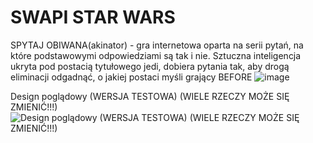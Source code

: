 # SWAPI STAR WARS 
SPYTAJ OBIWANA(akinator) - gra internetowa oparta na serii pytań, na które podstawowymi odpowiedziami są tak i nie. Sztuczna inteligencja ukryta pod postacią tytułowego jedi, dobiera pytania tak, aby drogą eliminacji odgadnąć, o jakiej postaci myśli grający
BEFORE
![image](https://github.com/user-attachments/assets/8db94dd5-43a7-462c-83f8-3fae11c99c8c)


Design poglądowy (WERSJA TESTOWA) (WIELE RZECZY MOŻE SIĘ ZMIENIĆ!!!)
![Design poglądowy (WERSJA TESTOWA) (WIELE RZECZY MOŻE SIĘ ZMIENIĆ!!!)](https://github.com/user-attachments/assets/90f87e18-fcb1-4ae1-88e7-43bce7c1a1c0)
